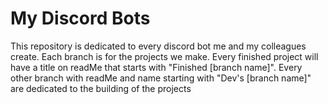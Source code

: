 # My Discord Bots
This repository is dedicated to every discord bot me and my colleagues create. Each branch is for the projects we make. Every finished project will have a title on readMe that starts with "Finished [branch name]".
Every other branch with readMe and name starting with "Dev's [branch name]" are dedicated to the building of the projects
